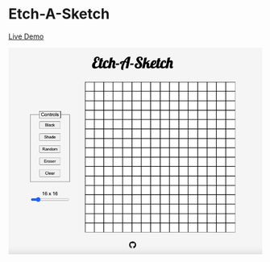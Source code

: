 # Etch-A-Sketch

[Live Demo](https://ko1122.github.io/etch-a-sketch/)

![Etch-A-Sketch UI](./etch-a-sketch.png)